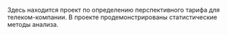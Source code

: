 Здесь находится проект по определению перспективного тарифа для телеком-компании. В проекте продемонстрированы статистические методы анализа. 

